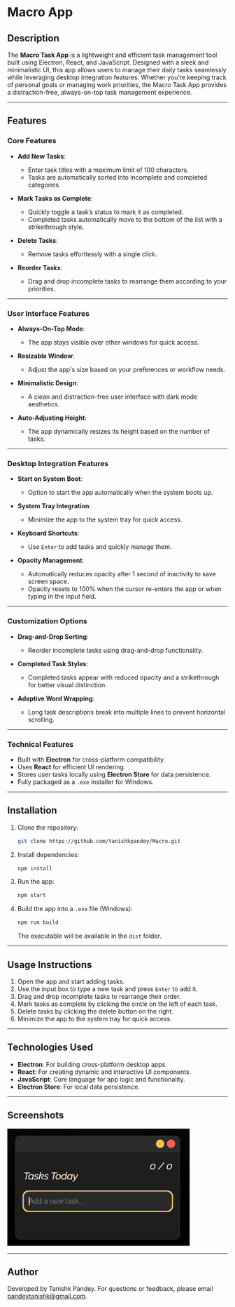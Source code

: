 # Macro App

## Description

The **Macro Task  App** is a lightweight and efficient task management tool built using Electron, React, and JavaScript. Designed with a sleek and minimalistic UI, this app allows users to manage their daily tasks seamlessly while leveraging desktop integration features. Whether you’re keeping track of personal goals or managing work priorities, the Macro Task  App provides a distraction-free, always-on-top task management experience.

---

## Features

### Core Features

- **Add New Tasks**:
  - Enter task titles with a maximum limit of 100 characters.
  - Tasks are automatically sorted into incomplete and completed categories.

- **Mark Tasks as Complete**:
  - Quickly toggle a task’s status to mark it as completed.
  - Completed tasks automatically move to the bottom of the list with a strikethrough style.

- **Delete Tasks**:
  - Remove tasks effortlessly with a single click.

- **Reorder Tasks**:
  - Drag and drop incomplete tasks to rearrange them according to your priorities.

---

### User Interface Features

- **Always-On-Top Mode**:
  - The app stays visible over other windows for quick access.

- **Resizable Window**:
  - Adjust the app's size based on your preferences or workflow needs.

- **Minimalistic Design**:
  - A clean and distraction-free user interface with dark mode aesthetics.

- **Auto-Adjusting Height**:
  - The app dynamically resizes its height based on the number of tasks.

---

### Desktop Integration Features

- **Start on System Boot**:
  - Option to start the app automatically when the system boots up.

- **System Tray Integration**:
  - Minimize the app to the system tray for quick access.

- **Keyboard Shortcuts**:
  - Use `Enter` to add tasks and quickly manage them.

- **Opacity Management**:
  - Automatically reduces opacity after 1 second of inactivity to save screen space.
  - Opacity resets to 100% when the cursor re-enters the app or when typing in the input field.

---

### Customization Options

- **Drag-and-Drop Sorting**:
  - Reorder incomplete tasks using drag-and-drop functionality.

- **Completed Task Styles**:
  - Completed tasks appear with reduced opacity and a strikethrough for better visual distinction.

- **Adaptive Word Wrapping**:
  - Long task descriptions break into multiple lines to prevent horizontal scrolling.

---

### Technical Features

- Built with **Electron** for cross-platform compatibility.
- Uses **React** for efficient UI rendering.
- Stores user tasks locally using **Electron Store** for data persistence.
- Fully packaged as a `.exe` installer for Windows.

---

## Installation

1. Clone the repository:
   ```bash
   git clone https://github.com/tanishkpandey/Macro.git
   ```

2. Install dependencies:
   ```bash
   npm install
   ```

3. Run the app:
   ```bash
   npm start
   ```

4. Build the app into a `.exe` file (Windows):
   ```bash
   npm run build
   ```
   The executable will be available in the `dist` folder.

---

## Usage Instructions

1. Open the app and start adding tasks.
2. Use the input box to type a new task and press `Enter` to add it.
3. Drag and drop incomplete tasks to rearrange their order.
4. Mark tasks as complete by clicking the circle on the left of each task.
5. Delete tasks by clicking the delete button on the right.
6. Minimize the app to the system tray for quick access.

---

## Technologies Used

- **Electron**: For building cross-platform desktop apps.
- **React**: For creating dynamic and interactive UI components.
- **JavaScript**: Core language for app logic and functionality.
- **Electron Store**: For local data persistence.

---

## Screenshots
![Task Management View](./assets/screenshots/todo_ui.png)

---

## Author

Developed by Tanishk Pandey. For questions or feedback, please email pandeytanishk@gmail.com.

